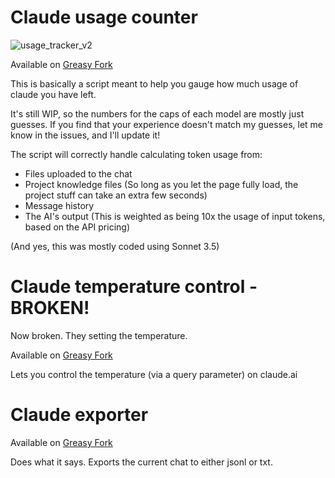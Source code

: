 # Claude usage counter
![usage_tracker_v2](https://github.com/user-attachments/assets/666beb20-b866-4e08-adeb-0aa47febb641)

Available on [Greasy Fork](https://greasyfork.org/en/scripts/515111-claude-usage-tracker)

This is basically a script meant to help you gauge how much usage of claude you have left.

It's still WIP, so the numbers for the caps of each model are mostly just guesses.
If you find that your experience doesn't match my guesses, let me know in the issues, and I'll update it!

The script will correctly handle calculating token usage from:
- Files uploaded to the chat
- Project knowledge files (So long as you let the page fully load, the project stuff can take an extra few seconds)
- Message history
- The AI's output (This is weighted as being 10x the usage of input tokens, based on the API pricing)

(And yes, this was mostly coded using Sonnet 3.5)

# Claude temperature control - BROKEN!

Now broken. They setting the temperature.

Available on [Greasy Fork](https://greasyfork.org/en/scripts/515809-claude-temperature-control)

Lets you control the temperature (via a query parameter) on claude.ai

# Claude exporter

Available on [Greasy Fork](https://greasyfork.org/en/scripts/515448-claude-chat-exporter)

Does what it says. Exports the current chat to either jsonl or txt.
